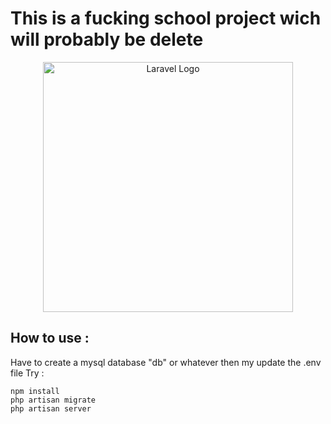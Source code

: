 # This is a fucking school project wich will probably be delete

<p align="center"><a href="https://laravel.com" target="_blank"><img src="https://raw.githubusercontent.com/laravel/art/master/logo-lockup/5%20SVG/2%20CMYK/1%20Full%20Color/laravel-logolockup-cmyk-red.svg" width="400" alt="Laravel Logo"></a></p>


## How to use :
Have to create a mysql database "db" or whatever then my update the .env file
Try :
```shell
npm install
php artisan migrate
php artisan server
```
